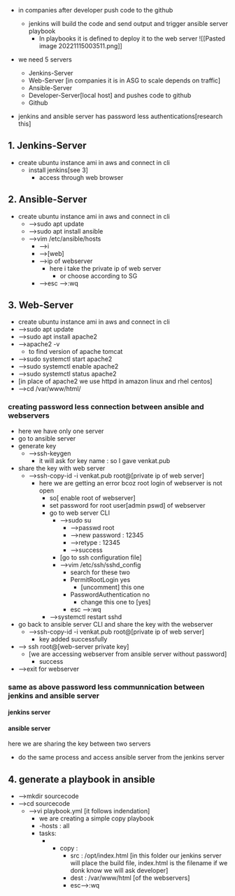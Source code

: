 
- in companies after developer push code to the github
	- jenkins will build the code and send output and trigger ansible server playbook
		- In playbooks it is defined to deploy it to the web server
![[Pasted image 20221115003511.png]]

- we need 5 servers
	- Jenkins-Server
	- Web-Server [in companies it is in ASG to scale depends on traffic]
	- Ansible-Server
	- Developer-Server[local host] and pushes code to github
	- Github
- jenkins and ansible server has password less authentications[research this]

## 1. Jenkins-Server
- create ubuntu instance ami in aws and connect in cli
	- install jenkins[see 3]
		- access through web browser
## 2. Ansible-Server
- create ubuntu instance ami in aws and connect in cli
	- -->sudo apt update
	- -->sudo apt install ansible
	- -->vim /etc/ansible/hosts
		- -->i
		- -->[web]
		- -->ip of webserver
			- here i take the private ip of web server
				- or choose according to SG
		- -->esc -->:wq
## 3. Web-Server
- create ubuntu instance ami in aws and connect in cli
- -->sudo apt update
- -->sudo apt install apache2
- -->apache2 -v
	- to find version of apache tomcat
- -->sudo systemctl start apache2
- -->sudo systemctl enable apache2
- -->sudo systemctl status apache2
- [in place of apache2 we use httpd in amazon linux and rhel centos]
- -->cd /var/www/html/
### creating password less connection between ansible and webservers
- here we have only one server
- go to ansible server
- generate key
	- -->ssh-keygen
		- it will ask for key name : so I gave venkat.pub
- share the key with web server
	- -->ssh-copy-id -i venkat.pub root@[private ip of web server]
		- here we are getting an error bcoz root login of webserver is not open 
			- so[ enable root of webserver]
			- set password for root user[admin pswd] of webserver
			- go to web server CLI
				- -->sudo su
					- -->passwd root
					- -->new password : 12345
					- -->retype : 12345
					- -->success
				- [go to ssh configuration file]
				- -->vim /etc/ssh/sshd_config
					- search for these two
					- PermitRootLogin yes
						- [uncomment] this one
					- PasswordAuthentication no
						- change this one to [yes]
					- esc -->:wq
			- -->systemctl restart sshd
- go back to ansible server CLI and share the key with the webserver
	- -->ssh-copy-id -i venkat.pub root@[private ip of web server]
		- key added successfully 
- --> ssh root@[web-server private key]
	- [we are accessing webserver from ansible server without password]
		- success
- -->exit for webserver
### same as above password less communnication between jenkins and ansible server
#### jenkins server 
#### ansible server
here we are sharing the key between two servers
- do the same process and access ansible server from the jenkins server
## 4. generate a playbook in ansible
- -->mkdir sourcecode
- -->cd sourcecode
	- -->vi playbook.yml [it follows indendation]
		- we are creating a simple copy playbook
		- -hosts : all
		- tasks:
			- - copy : 
				- src : /opt/index.html [in this folder our jenkins server will place the build file, index.html is the filename if we donk know we will ask developer]
				- dest : /var/www/html [of the webservers]
				- esc-->:wq
 
